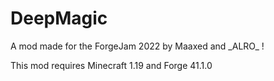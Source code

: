 # DeepMagic

A mod made for the ForgeJam 2022 by Maaxed and \_ALRO\_ !

This mod requires Minecraft 1.19 and Forge 41.1.0
